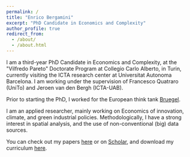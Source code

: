 ```yaml
---
permalink: /
title: "Enrico Bergamini"
excerpt: "PhD Candidate in Economics and Complexity"
author_profile: true
redirect_from: 
  - /about/
  - /about.html
---
```


I am a third-year PhD Candidate in Economics and Complexity, at the "Vilfredo Pareto" Doctorate Program at Collegio Carlo Alberto, in Turin, currently visiting the ICTA research center at Universitat Autonoma Barcelona. I am working under the supervision of Francesco Quatraro (UniTo) and Jeroen van den Bergh (ICTA-UAB).

Prior to starting the PhD, I worked for the European think tank [Bruegel](https://bruegel.org/author/enrico-bergamini). 

I am an applied researcher, mainly working on Economics of innovation, climate, and green industrial policies. Methodologically, I have a strong interest in spatial analysis, and the use of non-conventional (big) data sources.

You can check out my papers [here](/publications) or on [Scholar](https://scholar.google.com/citations?user=qedxNoIAAAAJ&hl=en), and download my curriculum [here](/CV).

<!-- _Work in progress:_
------

* _"Talking about Europe: exploring 70 years of news archives"_ - with Emmanuel Mourlon-Druol [Working Paper](https://www.bruegel.org/2021/03/talking-about-europe-exploring-70-years-of-news-archives/)
* _"How Interested Are European Union Citizens in European Matters?"_ - with Francesco Papadia, Emmanuel Mourlon-Druol and Giuseppe Porcaro
* _"Text mining into the Delors Committee records"_ - with Emmanuel Mourlon-Druol -->
